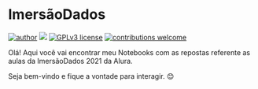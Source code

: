 # ImersãoDados


[![author](https://img.shields.io/badge/author-gnserafim-red.svg)](https://www.linkedin.com/in/gnserafim/) [![](https://img.shields.io/badge/python-3.7+-blue.svg)](https://www.python.org/downloads/release/python-365/) [![GPLv3 license](https://img.shields.io/badge/License-GPLv3-blue.svg)](http://perso.crans.org/besson/LICENSE.html) [![contributions welcome](https://img.shields.io/badge/contributions-welcome-brightgreen.svg?style=flat)]()


Olá! Aqui você vai encontrar meu Notebooks com as repostas referente as aulas da ImersãoDados 2021 da Alura. 

Seja bem-vindo e fique a vontade para interagir. :blush:
